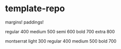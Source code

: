 # template-repo

margins!
paddings!

regular 400
medium 500
semi 600
bold 700
extra 800

montserrat
light 300
regular 400
medium 500
bold 700
